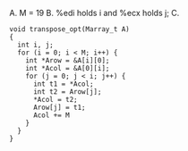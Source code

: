 A.
M = 19
B.
%edi holds i and %ecx holds j;
C.

```
void transpose_opt(Marray_t A)
{
  int i, j;
  for (i = 0; i < M; i++) {
    int *Arow = &A[i][0];
    int *Acol = &A[0][i];
    for (j = 0; j < i; j++) {
      int t1 = *Acol;
      int t2 = Arow[j];
      *Acol = t2;
      Arow[j] = t1;
      Acol += M
    }
  }
}
```
